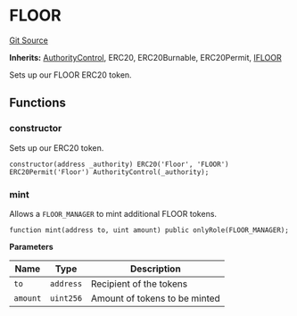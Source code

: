 # FLOOR
[Git Source](https://github.com/FloorDAO/floor-v2/blob/fd4de86a192de96d73fe2e56a84ec542b57b1c69/src/contracts/tokens/Floor.sol)

**Inherits:**
[AuthorityControl](/src/contracts/authorities/AuthorityControl.sol/contract.AuthorityControl.md), ERC20, ERC20Burnable, ERC20Permit, [IFLOOR](/src/interfaces/tokens/Floor.sol/contract.IFLOOR.md)

Sets up our FLOOR ERC20 token.


## Functions
### constructor

Sets up our ERC20 token.


```solidity
constructor(address _authority) ERC20('Floor', 'FLOOR') ERC20Permit('Floor') AuthorityControl(_authority);
```

### mint

Allows a `FLOOR_MANAGER` to mint additional FLOOR tokens.


```solidity
function mint(address to, uint amount) public onlyRole(FLOOR_MANAGER);
```
**Parameters**

|Name|Type|Description|
|----|----|-----------|
|`to`|`address`|Recipient of the tokens|
|`amount`|`uint256`|Amount of tokens to be minted|


